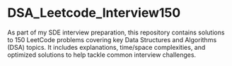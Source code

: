 # DSA_Leetcode_Interview150
As part of my SDE interview preparation, this repository contains solutions to 150 LeetCode problems covering key Data Structures and Algorithms (DSA) topics. It includes explanations, time/space complexities, and optimized solutions to help tackle common interview challenges.
